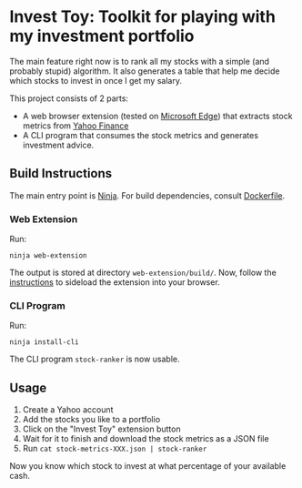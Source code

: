# Invest Toy: Toolkit for playing with my investment portfolio

The main feature right now is to rank all my stocks with a simple (and probably stupid) algorithm.
It also generates a table that help me decide which stocks to invest in once I get my salary.

This project consists of 2 parts:

- A web browser extension (tested on [Microsoft Edge](https://microsoft.com/edge))
  that extracts stock metrics from [Yahoo Finance](https://finance.yahoo.com)
- A CLI program that consumes the stock metrics and generates investment advice.

## Build Instructions

The main entry point is [Ninja](https://ninja-build.org).
For build dependencies, consult [Dockerfile](./Dockerfile).

### Web Extension

Run:

```shell
ninja web-extension
```

The output is stored at directory `web-extension/build/`.
Now, follow the [instructions](https://learn.microsoft.com/microsoft-edge/extensions-chromium/getting-started/extension-sideloading) to sideload the extension into your browser.

### CLI Program

Run:

```shell
ninja install-cli
```

The CLI program `stock-ranker` is now usable.

## Usage

1. Create a Yahoo account
2. Add the stocks you like to a portfolio
3. Click on the "Invest Toy" extension button
4. Wait for it to finish and download the stock metrics as a JSON file
5. Run `cat stock-metrics-XXX.json | stock-ranker`

Now you know which stock to invest at what percentage of your available cash.
